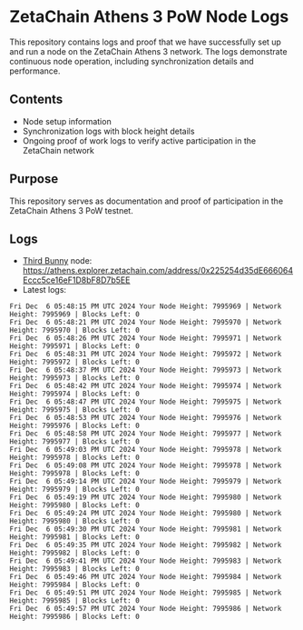 # ZetaChain Athens 3 PoW Node Logs
This repository contains logs and proof that we have successfully set up and run a node on the ZetaChain Athens 3 network. The logs demonstrate continuous node operation, including synchronization details and performance.

## Contents
- Node setup information
- Synchronization logs with block height details
- Ongoing proof of work logs to verify active participation in the ZetaChain network

## Purpose
This repository serves as documentation and proof of participation in the ZetaChain Athens 3 PoW testnet.

## Logs

- [Third Bunny](https://thirdbunny.xyz/) node: https://athens.explorer.zetachain.com/address/0x225254d35dE666064Eccc5ce16eF1D8bF8D7b5EE
- Latest logs:
```
Fri Dec  6 05:48:15 PM UTC 2024 Your Node Height: 7995969 | Network Height: 7995969 | Blocks Left: 0
Fri Dec  6 05:48:21 PM UTC 2024 Your Node Height: 7995970 | Network Height: 7995970 | Blocks Left: 0
Fri Dec  6 05:48:26 PM UTC 2024 Your Node Height: 7995971 | Network Height: 7995971 | Blocks Left: 0
Fri Dec  6 05:48:31 PM UTC 2024 Your Node Height: 7995972 | Network Height: 7995972 | Blocks Left: 0
Fri Dec  6 05:48:37 PM UTC 2024 Your Node Height: 7995973 | Network Height: 7995973 | Blocks Left: 0
Fri Dec  6 05:48:42 PM UTC 2024 Your Node Height: 7995974 | Network Height: 7995974 | Blocks Left: 0
Fri Dec  6 05:48:47 PM UTC 2024 Your Node Height: 7995975 | Network Height: 7995975 | Blocks Left: 0
Fri Dec  6 05:48:53 PM UTC 2024 Your Node Height: 7995976 | Network Height: 7995976 | Blocks Left: 0
Fri Dec  6 05:48:58 PM UTC 2024 Your Node Height: 7995977 | Network Height: 7995977 | Blocks Left: 0
Fri Dec  6 05:49:03 PM UTC 2024 Your Node Height: 7995978 | Network Height: 7995978 | Blocks Left: 0
Fri Dec  6 05:49:08 PM UTC 2024 Your Node Height: 7995978 | Network Height: 7995978 | Blocks Left: 0
Fri Dec  6 05:49:14 PM UTC 2024 Your Node Height: 7995979 | Network Height: 7995979 | Blocks Left: 0
Fri Dec  6 05:49:19 PM UTC 2024 Your Node Height: 7995980 | Network Height: 7995980 | Blocks Left: 0
Fri Dec  6 05:49:24 PM UTC 2024 Your Node Height: 7995980 | Network Height: 7995980 | Blocks Left: 0
Fri Dec  6 05:49:30 PM UTC 2024 Your Node Height: 7995981 | Network Height: 7995981 | Blocks Left: 0
Fri Dec  6 05:49:35 PM UTC 2024 Your Node Height: 7995982 | Network Height: 7995982 | Blocks Left: 0
Fri Dec  6 05:49:41 PM UTC 2024 Your Node Height: 7995983 | Network Height: 7995983 | Blocks Left: 0
Fri Dec  6 05:49:46 PM UTC 2024 Your Node Height: 7995984 | Network Height: 7995984 | Blocks Left: 0
Fri Dec  6 05:49:51 PM UTC 2024 Your Node Height: 7995985 | Network Height: 7995985 | Blocks Left: 0
Fri Dec  6 05:49:57 PM UTC 2024 Your Node Height: 7995986 | Network Height: 7995986 | Blocks Left: 0
```
